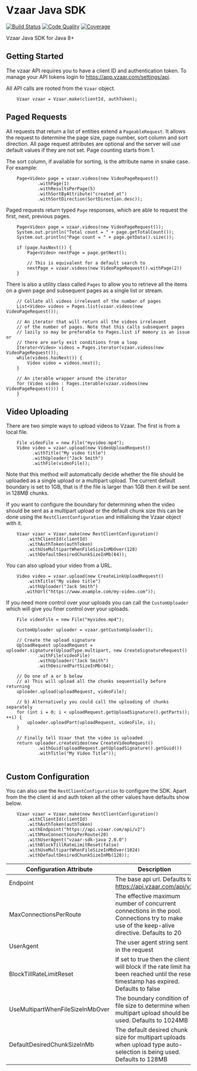 # Vzaar Java SDK

[![Build Status](https://api.travis-ci.org/nine-lives/vzaar-sdk-java.png)](https://travis-ci.org/nine-lives/vzaar-sdk-java)
[![Code Quality](https://api.codacy.com/project/badge/grade/e37e10ecd34e4942acc11ebbb8aa2e3c)](https://www.codacy.com/app/nine-lives/vzaar-sdk-java)
[![Coverage](https://api.codacy.com/project/badge/coverage/e37e10ecd34e4942acc11ebbb8aa2e3c)](https://www.codacy.com/app/nine-lives/vzaar-sdk-java)

Vzaar Java SDK for Java 8+

## Getting Started

The vzaar API requires you to have a client ID and authentication token. 
To manage your API tokens login to https://app.vzaar.com/settings/api.

All API calls are rooted from the `Vzaar` object.

```
    Vzaar vzaar = Vzaar.make(clientId, authToken);
```

## Paged Requests

All requests that return a list of entities extend a `PageableRequest`. It
allows the request to determine the page size, page number, sort column and
sort direction. All page request attributes are optional and the server will
use default values if they are not set. Page counting starts from 1.

The sort column, if available for sorting, is the attribute name in snake case. For example:

```
    Page<Video> page = vzaar.videos(new VideoPageRequest()
            .withPage(1)
            .withResultsPerPage(5)
            .withSortByAttribute("created_at")
            .withSortDirection(SortDirection.desc));
```

Paged requests return typed `Page` responses, which are able to request the first,
next, previous pages.

```
    Page<Video> page = vzaar.videos(new VideoPageRequest());
    System.out.println("Total count = " + page.getTotalCount());
    System.out.println("Page count = " + page.getData().size());
    
    if (page.hasNext()) {
        Page<Video> nextPage = page.getNext();
        
        // This is equivalent for a default search to 
        nextPage = vzaar.videos(new VideoPageRequest().withPage(2))
    }
```

There is also a utility class called `Pages` to allow you to retrieve
all the items on a given page and subsequent pages as a single list or 
stream.

```
    // Collate all videos irrelevant of the number of pages 
    List<Video> videos = Pages.list(vzaar.videos(new VideoPageRequest());
    
    // An iterator that will return all the videos irrelevant
    // of the number of pages. Note that this calls subsequent pages
    // lazily so may be preferable to Pages.list if memory is an issue or 
    // there are early exit conditions from a loop
    Iterator<Video> videos = Pages.iterator(vzaar.videos(new VideoPageRequest());
    while(videos.hasNext()) {
        Video video = videos.next();
    }
    
    // An iterable wrapper around the iterator
    for (Video video : Pages.iterable(vzaar.videos(new VideoPageRequest())) {
    }
```

## Video Uploading
 
There are two simple ways to upload videos to Vzaar. The first is from
a local file.
 
```
    File videoFile = new File("myvideo.mp4");
    Video video = vzaar.upload(new VideoUploadRequest()
          .withTitle("My video title")
          .withUploader("Jack Smith")
          .withFile(videoFile));
```

Note that this method will automatically decide whether the file should
be uploaded as a single upload or a multipart upload. The current default 
boundary is set to 1GB, that is if the file is larger than 1GB then it
will be sent in 128MB chunks.

If you want to configure the boundary for determining when the video
should be sent as a multipart upload or the default chunk size this can
be done using the `RestClientConfiguration` and initialising the Vzaar
object with it.

```
    Vzaar vzaar = Vzaar.make(new RestClientConfiguration()
        .withClientId(clientId)
        .withAuthToken(authToken)
        .withUseMultipartWhenFileSizeInMbOver(128)
        .withDefaultDesiredChunkSizeInMb(64));
```

You can also upload your video from a URL.

```
    Video video = vzaar.upload(new CreateLinkUploadRequest()
        .withTitle("My video title")
        .withUploader("Jack Smith")
       .withUrl("https://www.example.com/my-video.com"));
```

If you need more control over your uploads you can call the `CustomUploader`
which will give you finer control over your uploads.

```
    File videoFile = new File("myvideo.mp4");

    CustomUploader uploader = vzaar.getCustomUploader();

    // Create the upload signature
    UploadRequest uploadRequest = uploader.signature(UploadType.multipart, new CreateSignatureRequest()
            .withFile(videoFile)
            .withUploader("Jack Smith")
            .withDesiredPartSizeInMb(64);

    // Do one of a or b below
    // a) This will upload all the chunks sequentially before returning
    uploader.upload(uploadRequest, videoFile);
    
    // b) Alternatively you could call the uploading of chunks separately
    for (int i = 0; i < uploadRequest.getUploadSignature().getParts(); ++i) {
        uploader.uploadPart(uploadRequest, videoFile, i);
    }

    // Finally tell Vzaar that the video is uploaded
    return uploader.createVideo(new CreateVideoRequest()
            .withGuid(uploadRequest.getUploadSignature().getGuid())
            .withTitle("My Video Title"));
    

```

## Custom Configuration

You can also use the `RestClientConfiguration` to configure the SDK. Apart
from the the client id and auth token all the other values have defaults
show below.

```
    Vzaar vzaar = Vzaar.make(new RestClientConfiguration()
        .withClientId(clientId)
        .withAuthToken(authToken)
        .withEndpoint("https://api.vzaar.com/api/v2")
        .withMaxConnectionsPerRoute(20)
        .withUserAgent("vzaar-sdk-java 2.0.0")
        .withBlockTillRateLimitReset(false)
        .withUseMultipartWhenFileSizeInMbOver(1024)
        .withDefaultDesiredChunkSizeInMb(128));
```

| Configuration Attribute | Description |
| ----------------------- | ----------- |
| Endpoint | The base api url. Defaults to https://api.vzaar.com/api/v2 |
| MaxConnectionsPerRoute | The effective maximum number of concurrent connections in the pool. Connections try to make use of the keep-alive directive. Defaults to 20
| UserAgent | The user agent string sent in the request
| BlockTillRateLimitReset | If set to true then the client will block if the rate limit has been reached until the reset timestamp has expired. Defaults to false
| UseMultipartWhenFileSizeInMbOver | The boundary condition of file size to determine when multipart upload should be used. Defaults to 1024MB
| DefaultDesiredChunkSizeInMb | The default desired chunk size for multipart uploads when upload type auto-selection is being used. Defaults to 128MB 




